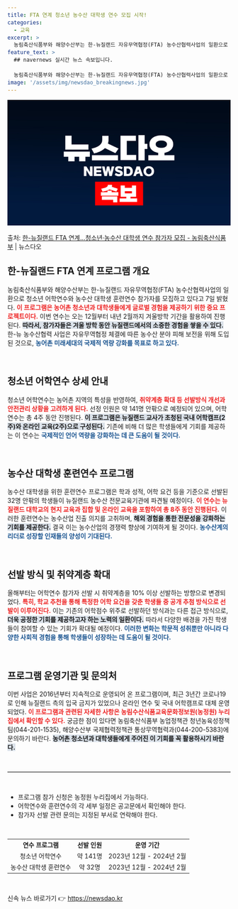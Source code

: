 ```yaml
---
title: FTA 연계 청소년 농수산 대학생 연수 모집 시작!
categories:
  - 교육
excerpt: >
  농림축산식품부와 해양수산부는 한-뉴질랜드 자유무역협정(FTA) 농수산협력사업의 일환으로 농어촌 청소년 어학연…
feature_text: >
  ## navernews 실시간 뉴스 속보입니다.

  농림축산식품부와 해양수산부는 한-뉴질랜드 자유무역협정(FTA) 농수산협력사업의 일환으로 농어촌 청소년 어학연…
image: '/assets/img/newsdao_breakingnews.jpg'
---
```


![뉴스다오 속보](/assets/img/newsdao_breakingnews.jpg)

<p>출처: <a href="https://newsdao.kr/1851" rel="dofollow">한-뉴질랜드 FTA 연계…청소년·농수산 대학생 연수 참가자 모집 - 농림축산식품부</a> | 뉴스다오</p>

<h2 data-ke-size="size26">한-뉴질랜드 FTA 연계 프로그램 개요</h2>

<p data-ke-size="size16">농림축산식품부와 해양수산부는 한-뉴질랜드 자유무역협정(FTA) 농수산협력사업의 일환으로 청소년 어학연수와 농수산 대학생 훈련연수 참가자를 모집하고 있다고 7일 밝혔다. <b><span style="color: #ee2323;">이 프로그램은 농어촌 청소년과 대학생들에게 글로벌 경험을 제공하기 위한 중요 프로젝트이다.</span></b> 이번 연수는 오는 12월부터 내년 2월까지 겨울방학 기간을 활용하여 진행된다. <b><span style="background-color: #21538527;">따라서, 참가자들은 겨울 방학 동안 뉴질랜드에서의 소중한 경험을 쌓을 수 있다.</span></b> 한-뉴 농수산협력 사업은 자유무역협정 체결에 따른 농수산 분야 피해 보전을 위해 도입된 것으로, <b><span style="color: #1a5490;">농어촌 미래세대의 국제적 역량 강화를 목표로 하고 있다.</span></b></p>

<p data-ke-size="size16">&nbsp;</p>

<h2 data-ke-size="size26">청소년 어학연수 상세 안내</h2>

<p data-ke-size="size16">청소년 어학연수는 농어촌 지역의 특성을 반영하여, <b><span style="color: #ee2323;">취약계층 확대 등 선발방식 개선과 안전관리 상황을 고려하게 된다.</span></b> 선정 인원은 약 141명 안팎으로 예정되어 있으며, 어학연수는 총 4주 동안 진행된다. <b><span style="background-color: #21538527;">이 프로그램은 뉴질랜드 교사가 초청된 국내 어학캠프(2주)와 온라인 교육(2주)으로 구성된다.</span></b> 기존에 비해 더 많은 학생들에게 기회를 제공하는 이 연수는 <b><span style="color: #1a5490;">국제적인 언어 역량을 강화하는 데 큰 도움이 될 것이다.</span></b></p>

<p data-ke-size="size16">&nbsp;</p>

<h2 data-ke-size="size26">농수산 대학생 훈련연수 프로그램</h2>

<p data-ke-size="size16">농수산 대학생을 위한 훈련연수 프로그램은 학과 성적, 어학 요건 등을 기준으로 선발된 32명 안팎의 학생들이 뉴질랜드 농수산 전문교육기관에 파견될 예정이다. <b><span style="color: #ee2323;">이 연수는 뉴질랜드 대학교의 현지 교육과 집합 및 온라인 교육을 포함하여 총 8주 동안 진행된다.</span></b> 이러한 훈련연수는 농수산업 진출 의지를 고취하며, <b><span style="background-color: #21538527;">해외 경험을 통한 전문성을 강화하는 기회를 제공한다.</span></b> 결국 이는 농수산업의 경쟁력 향상에 기여하게 될 것이다. <b><span style="color: #1a5490;">농수산계의 리더로 성장할 인재들의 양성이 기대된다.</span></b></p>

<p data-ke-size="size16">&nbsp;</p>

<h2 data-ke-size="size26">선발 방식 및 취약계층 확대</h2>

<p data-ke-size="size16">올해부터는 어학연수 참가자 선발 시 취약계층을 10% 이상 선발하는 방향으로 변경되었다. <b><span style="color: #ee2323;">특히, 학교 추천을 통해 특정한 어학 요건을 갖춘 학생들 중 공개 추첨 방식으로 선발이 이루어진다.</span></b> 이는 기존의 어학점수 위주로 선발하던 방식과는 다른 접근 방식으로, <b><span style="background-color: #21538527;">더욱 공정한 기회를 제공하고자 하는 노력의 일환이다.</span></b> 따라서 다양한 배경을 가진 학생들이 참여할 수 있는 기회가 확대될 예정이다. <b><span style="color: #1a5490;">이러한 변화는 학문적 성취뿐만 아니라 다양한 사회적 경험을 통해 학생들이 성장하는 데 도움이 될 것이다.</span></b></p>

<p data-ke-size="size16">&nbsp;</p>

<h2 data-ke-size="size26">프로그램 운영기관 및 문의처</h2>

<p data-ke-size="size16">이번 사업은 2016년부터 지속적으로 운영되어 온 프로그램이며, 최근 3년간 코로나19로 인해 뉴질랜드 측의 입국 금지가 있었으나 온라인 연수 및 국내 어학캠프로 대체 운영되었다. <b><span style="color: #ee2323;">이 프로그램과 관련된 자세한 사항은 농림수산식품교육문화정보원(농정원) 누리집에서 확인할 수 있다.</span></b> 궁금한 점이 있다면 농림축산식품부 농업정책관 청년농육성정책팀(044-201-1535), 해양수산부 국제협력정책관 통상무역협력과(044-200-5383)에 문의하기 바란다. <b><span style="background-color: #21538527;">농어촌 청소년과 대학생들에게 주어진 이 기회를 꼭 활용하시기 바란다.</span></b></p>

<p data-ke-size="size16">&nbsp;</p>

<hr style="height: 1px; border: 0; border-top: 1px solid #ccc;"/>

<p data-ke-size="size16">&nbsp;</p>

<ul>
    <li>프로그램 참가 신청은 농정원 누리집에서 가능하다.</li>
    <li>어학연수와 훈련연수의 각 세부 일정은 공고문에서 확인해야 한다.</li>
    <li>참가자 선발 관련 문의는 지정된 부서로 연락해야 한다.</li>
</ul>

<p data-ke-size="size16">&nbsp;</p>

<table style="width: 100%; border-collapse: collapse;">
    <tr>
        <td style="text-align: center; height: 17px;"><b>연수 프로그램</b></td>
        <td style="text-align: center; height: 17px;"><b>선발 인원</b></td>
        <td style="text-align: center; height: 17px;"><b>운영 기간</b></td>
    </tr>
    <tr>
        <td style="text-align: center; height: 17px;">청소년 어학연수</td>
        <td style="text-align: center; height: 17px;">약 141명</td>
        <td style="text-align: center; height: 17px;">2023년 12월 - 2024년 2월</td>
    </tr>
    <tr>
        <td style="text-align: center; height: 17px;">농수산 대학생 훈련연수</td>
        <td style="text-align: center; height: 17px;">약 32명</td>
        <td style="text-align: center; height: 17px;">2023년 12월 - 2024년 2월</td>
    </tr>
</table>

<p data-ke-size="size16">&nbsp;</p> 

신속 뉴스 바로가기 👉 <a href="https://newsdao.kr" rel="dofollow">https://newsdao.kr</a>


